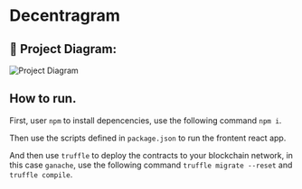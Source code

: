 # Decentragram

## 🔧 Project Diagram:
![Project Diagram](https://i.gyazo.com/e7fa5d05ef7806419b4897ecc668a045.png)

## How to run.

First, user `npm` to install depencencies, use the following command `npm i`.

Then use the scripts defined in `package.json` to run the frontent react app.

And then use `truffle` to deploy the contracts to your blockchain network, in this case `ganache`, use the following command `truffle migrate --reset` and `truffle compile`.

